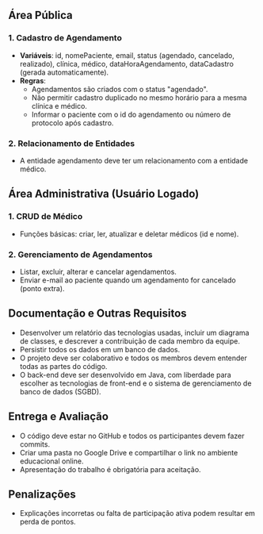 ## Área Pública
### 1. Cadastro de Agendamento
- **Variáveis**: id, nomePaciente, email, status (agendado, cancelado, realizado), clínica, médico, dataHoraAgendamento, dataCadastro (gerada automaticamente).
- **Regras**:
  - Agendamentos são criados com o status "agendado".
  - Não permitir cadastro duplicado no mesmo horário para a mesma clínica e médico.
  - Informar o paciente com o id do agendamento ou número de protocolo após cadastro.

### 2. Relacionamento de Entidades
- A entidade agendamento deve ter um relacionamento com a entidade médico.

## Área Administrativa (Usuário Logado)
### 1. CRUD de Médico
- Funções básicas: criar, ler, atualizar e deletar médicos (id e nome).

### 2. Gerenciamento de Agendamentos
- Listar, excluir, alterar e cancelar agendamentos.
- Enviar e-mail ao paciente quando um agendamento for cancelado (ponto extra).

## Documentação e Outras Requisitos
- Desenvolver um relatório das tecnologias usadas, incluir um diagrama de classes, e descrever a contribuição de cada membro da equipe.
- Persistir todos os dados em um banco de dados.
- O projeto deve ser colaborativo e todos os membros devem entender todas as partes do código.
- O back-end deve ser desenvolvido em Java, com liberdade para escolher as tecnologias de front-end e o sistema de gerenciamento de banco de dados (SGBD).

## Entrega e Avaliação
- O código deve estar no GitHub e todos os participantes devem fazer commits.
- Criar uma pasta no Google Drive e compartilhar o link no ambiente educacional online.
- Apresentação do trabalho é obrigatória para aceitação.

## Penalizações
- Explicações incorretas ou falta de participação ativa podem resultar em perda de pontos.
